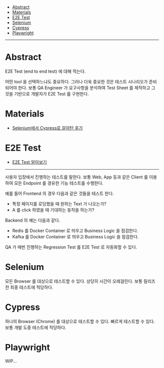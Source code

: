 - [Abstract](#abstract)
- [Materials](#materials)
- [E2E Test](#e2e-test)
- [Selenium](#selenium)
- [Cypress](#cypress)
- [Playwright](#playwright)

---

# Abstract

E2E Test (end to end test) 에 대해 적는다. 

어떤 tool 을 선택하느냐도 중요하다. 그러나 더욱 중요한 것은 테스트 시나리오가
준비되어야 한다. 보통 QA Engineer 가 요구사항을 분석하여 Test Sheet 를 제작하고
그것을 기반으로 개발자가 E2E Test 를 구현한다.

# Materials

* [Selenium에서 Cypress로 갈아탄 후기](https://blog.hbsmith.io/selenium%EC%97%90%EC%84%9C-cypress%EB%A1%9C-%EA%B0%88%EC%95%84%ED%83%84-%ED%9B%84%EA%B8%B0-324f224c14db)

# E2E Test

* [E2E Test 알아보기](https://blog.hbsmith.io/e2e-test-%EC%95%8C%EC%95%84%EB%B3%B4%EA%B8%B0-3c524862469d)

----

사용자 입장에서 진행하는 테스트를 말한다. 보통 Web, App 등과 같은 Client 를
이용하여 모든 Endpoint 를 경유한 기능 테스트를 수행한다.

예를 들어 Frontend 의 경우 다음과 같은 것들을 테스트 한다.

* 특정 페이지를 로딩했을 때 원하는 Text 가 나오는가?
* A 를 click 하였을 때 기대하는 동작을 하는가?

Backend 의 예는 다음과 같다.

* Redis 를 Docker Container 로 띄우고 Business Logic 을 점검한다.
* Kafka 를 Docker Container 로 띄우고 Business Logic 을 점검한다.

QA 가 매번 진행하는 Regression Test 를 E2E Test 로 자동화할 수 있다.

# Selenium

모든 Browser 를 대상으로 테스트할 수 있다. 상당히 시간이 오래걸린다.
보통 릴리즈전 최종 테스트에 적당하다.

# Cypress

하나의 Browser (Chrome) 를 대상으로 테스트할 수 있다. 빠르게 테스트할 수 있다. 보통
개발 도중 테스트에 적당하다.

# Playwright

WIP...
